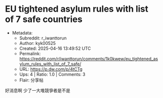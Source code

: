 # EU tightened asylum rules with list of 7 safe countries

- Metadata:
  - Subreddit: r_iwanttorun
  - Author: kyk00525
  - Created: 2025-04-16 13:49:52 UTC
  - Permalink: https://reddit.com/r/iwanttorun/comments/1k0kwew/eu_tightened_asylum_rules_with_list_of_7_safe/
  - URL: https://p.dw.com/p/4tCTg
  - Ups: 4 | Ratio: 1.0 | Comments: 3
  - Flair: 分享帖


好消息啊 少了一大堆競爭者是不是


